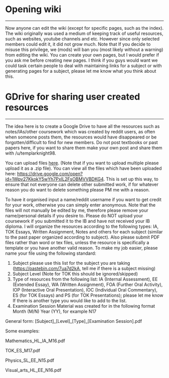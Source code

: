 # Opening wiki
---

Now anyone can edit the wiki (except for specific pages, such as the index). The wiki originally was used a medium of keeping track of useful resources, such as websites, youtube channels and etc. However since only selected members could edit it, it did not grow much. Note that If you decide to misuse this privilege, we (mods) will ban you (most likely without a warning) from editing the wiki. You can create your own pages, but I would prefer if you ask me before creating new pages. I think if you guys would want we could task certain people to deal with maintaining links for a subject or with generating pages for a subject, please let me know what you think about this.

# GDrive for sharing user created resources
---

The idea here is to create a Google Drive to have all the resources such as notes/IAs/other coursework which was created by reddit users, as often when someone posts them, the resources would have disappeared or be forgotten/difficult to find for new members. Do not post textbooks or past papers here, if you want to share them make your own post and share them with /u/templarknight98.

You can upload files [here](https://script.google.com/macros/s/AKfycbwBB90XpWughsL9ApqkyJqctJ-CHCj5yofUQB2UXAhK9taOo40/exec). (Note that if you want to upload multiple please upload it as a .zip file). You can view all the files which have been uploaded here: https://drive.google.com/open?id=1Wpv27KkokY5wYh7PxIL2FsOBMVVBDKG4. This is set up this way, to ensure that not everyone can delete other submitted work, if for whatever reason you do want to delete something please PM me with a reason. 

To have it organised input a name/reddit username if you want to get credit for your work, otherwise you can simply enter anonymous. Note that the files will not manually be edited by me, therefore please remove your name/personal details if you desire to. Please do NOT upload your coursework if you submitted it to the IB and have not received your IB diploma. I will organize the resources according to the following types: IA, TOK Essays, Written Assignment, Notes and others for each subject (similar to the past paper organized according to subject). Also please submit PDF files rather than word or tex files, unless the resource is specifically a template or you have another valid reason. To make my job easier, please name your file using the following standard:

1.  Subject please use this list for the subject you are taking (https://pastebin.com/7ua7d2kA, tell me if there is a subject missing)
1.  Subject Level (Note for TOK this should be ignored/skipped)
1.  Type of resources from the following list: IA (Internal Assessment), EE (Extended Essay), WA (Written Assignment), FOA (Further Oral Activity), IOP (Interactive Oral Presentation), IOC (Individual Oral Commentary), ES (for TOK Essays) and PS (for TOK Presentations); please let me know If there is another type you would like to add to the list.
1.  Examination Session Material was created for in the following format Month (M/N) Year (YY), for example N17

General form: [Subject]\_[Level]\_[Type]\_[Examination Session].pdf

Some examples: 

Mathematics_HL_IA_M16.pdf

TOK_ES_M17.pdf

Physics_SL_EE_N15.pdf

Visual_arts_HL_EE_N16.pdf

